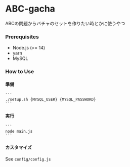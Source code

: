 # ABC-gacha
ABCの問題からバチャのセットを作りたい時とかに使うやつ

### Prerequisites
- Node.js (>= 14)
- yarn
- MySQL

### How to Use
#### 準備
    ```
    ./setup.sh {MYSQL_USER} {MYSQL_PASSWORD}
    ```
#### 実行
    ```
    node main.js
    ```
#### カスタマイズ
See `config/config.js`
 